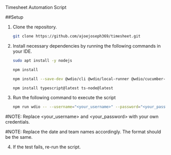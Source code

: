 Timesheet Automation Script

##Setup
1. Clone the repository.
   ```bash
   git clone https://github.com/ajoejoseph369/timesheet.git
   
2. Install necessary dependencies by running the following commands in your IDE.
   ```bash
   sudo apt install -y nodejs
   ```
   
   ```bash
   npm install
   ```
   
   ```bash   
   npm install --save-dev @wdio/cli @wdio/local-runner @wdio/cucumber-framework @wdio/spec-reporter @wdio/sync webdriverio chromedriver
   ```
   
   ```bash
   npm install typescript@latest ts-node@latest
   ```

3. Run the following command to execute the script
   ```bash
   npm run wdio -- --username="<your_username>" --password="<your_password>" --activity="GEN - Internal Training" --date="26-06-2024 10:00:00" --team="AGT - Party Wolves"

#NOTE: Replace <your_username> and <your_password> with your own credentials.

#NOTE: Replace the date and team names accordingly. The format should be the same.

4. If the test fails, re-run the script.
